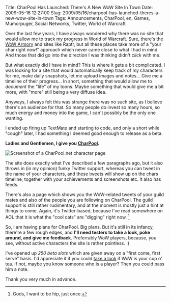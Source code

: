 Title: CharPool Has Launched: There's A New WoW Site In Town
Date: 2009-05-16 12:27:00
Slug: 2009/05/16/charpool-has-launched-theres-a-new-wow-site-in-town
Tags: Announcements, CharPool, en, Games, Mumorpuger, Social Networks, Twitter, World of Warcraft


Over the last few years, I have always wondered why there was no site that
would allow me to track my progress in World of Warcraft. Sure, there's the
[WoW Armory][1] and sites like Raptr, but all these places take more of a
"your char right now!" approach which never came close to what I had in mind.
And those that did go into the direction I was thinking didn't _click_ with
me.

But what exactly did I have in mind? This is where it gets a bit complicated.
I was looking for a site that would automatically keep track of my characters
for me, make daily snapshots, let me upload images and notes… Give me a
timeline of their progress… In short, something that would allow me to
_document_ the "life" of my toons. Maybe something that would give me a bit
more, with "more" still being a very diffuse idea.

Anyways, I always felt this was strange there was no such site, as I believe
there's an audience for that. So many people do invest so many hours, so much
energy and money into the game, I can't possibly be the only one wanting.

I ended up firing up TextMate and starting to code, and only a short while
°cough° later, I had something I deemed good enough to release as a beta.

**Ladies and Gentlemen, I give you [CharPool][2].**

![Screenshot of a CharPool.net character page][3]

The site does exactly what I've described a few paragraphs ago, but it also
throws in (in my opinion) funky Twitter support, whereas you can tweet in the
name of your characters, and these tweets will show up on the chars timeline,
together with your achievements and screenshots etc. It also has feeds.

There's also a page which shows you the WoW-related tweets of your guild mates
and also of the people you are following on CharPool. The guild support is
still rather rudimentary, and at the moment is mostly just a hint at things to
come. Again, it's Twitter-based, because I've read somewhere on AOL that it is
what the "cool cats" are "digging" right now. [^1]

So, I am having plans for CharPool. Big plans. But it's still in its infancy,
there're a few rough edges, and **I'll need testers to take a look, poke
around, and give me feedback**. Preferrably WoW players, because, you see,
without active characters the site is rather pointless. :)

I've opened up _250 beta slots_ which are given away on a "first come, first
serve" basis. I'd appreciate it if you could [take a look][2] if WoW is your
cup o' tea. If not, maybe you know someone who is a player? Then you could
pass him a note.

Thank you very much in advance.


[^1]: Gods, I want to be hip, just once.

   [1]: http://eu.wow-armory.com/
   [2]: http://charpool.net/
   [3]: http://dl.dropbox.com/u/7298/blog/210093564_1.jpg
   [4]: #fn:p210093564-1
   [5]: #fnref:p210093564-1
